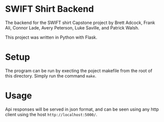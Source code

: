 # SWIFT Shirt Backend
The backend for the SWIFT shirt Capstone project by Brett Adcock, Frank Ali, Connor Lade, Avery Peterson, Luke Saville, and Patrick Walsh.

This project was written in Python with Flask.

# Setup
The program can be run by execting the poject makefile from the root of this directory. Simply run the command `make`.

# Usage

Api responses will be served in json format, and can be seen using any http client using the host `http://localhost:5000/`.